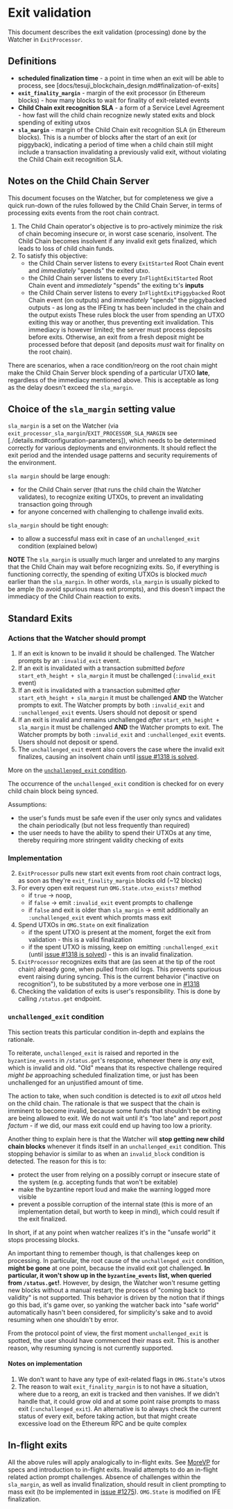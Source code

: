 # Exit validation

This document describes the exit validation (processing) done by the Watcher in `ExitProcessor`.

## Definitions

* **scheduled finalization time** - a point in time when an exit will be able to process, see [docs/tesuji_blockchain_design.md#finalization-of-exits]
* **`exit_finality_margin`** - margin of the exit processor (in Ethereum blocks) - how many blocks to wait for finality of exit-related events
* **Child Chain exit recognition SLA** - a form of a Service Level Agreement - how fast will the child chain recognize newly stated exits and block spending of exiting utxos
* **`sla_margin`** - margin of the Child Chain exit recognition SLA (in Ethereum blocks).
This is a number of blocks after the start of an exit (or piggyback), indicating a period of time when a child chain still might include a transaction invalidating a previously valid exit, without violating the Child Chain exit recognition SLA.

## Notes on the Child Chain Server

This document focuses on the Watcher, but for completeness we give a quick run-down of the rules followed by the Child Chain Server, in terms of processing exits events from the root chain contract.

1. The Child Chain operator's objective is to pro-actively minimize the risk of chain becoming insecure or, in worst case scenario, insolvent.
The Child Chain becomes insolvent if any invalid exit gets finalized, which leads to loss of child chain funds.
2. To satisfy this objective:
    - the Child Chain server listens to every `ExitStarted` Root Chain event and _immediately_ "spends" the exited utxo.
    - the Child Chain server listens to every `InFlightExitStarted` Root Chain event and _immediately_ "spends" the exiting tx's **inputs**
    - the Child Chain server listens to every `InFlightExitPiggybacked` Root Chain event (on outputs) and _immediately_ "spends" the piggybacked outputs - as long as the IFEing tx has been included in the chain and the output exists
  These rules block the user from spending an UTXO exiting this way or another, thus preventing exit invalidation.
  This immediacy is however limited; the server must process deposits before exits.
  Otherwise, an exit from a fresh deposit might be processed before that deposit (and deposits _must_ wait for finality on the root chain).

There are scenarios, when a race condition/reorg on the root chain might make the Child Chain Server block spending of a particular UTXO **late**, regardless of the immediacy mentioned above.
This is acceptable as long as the delay doesn't exceed the `sla_margin`.

## Choice of the `sla_margin` setting value

`sla_margin` is a set on the Watcher (via `exit_processor_sla_margin`/`EXIT_PROCESSOR_SLA_MARGIN` see [./details.md#configuration-parameters]), which needs to be determined correctly for various deployments and environments.
It should reflect the exit period and the intended usage patterns and security requirements of the environment.

`sla margin` should be large enough:
 - for the Child Chain server (that runs the child chain the Watcher validates), to recognize exiting UTXOs, to prevent an invalidating transaction going through
 - for anyone concerned with challenging to challenge invalid exits.

`sla_margin` should be tight enough:
 - to allow a successful mass exit in case of an `unchallenged_exit` condition (explained below)

**NOTE** The `sla_margin` is usually much larger and unrelated to any margins that the Child Chain may wait before recognizing exits.
So, if everything is functioning correctly, the spending of exiting UTXOs is blocked _much_ earlier than the `sla_margin`.
In other words, `sla_margin` is usually picked to be ample (to avoid spurious mass exit prompts), and this doesn't impact the immediacy of the Child Chain reaction to exits.

## Standard Exits

### Actions that the Watcher should prompt

1. If an exit is known to be invalid it should be challenged. The Watcher prompts by an `:invalid_exit` event.
2. If an exit is invalidated with a transaction submitted *before* `start_eth_height + sla_margin` it must be challenged (`:invalid_exit` event)
3. If an exit is invalidated with a transaction submitted *after* `start_eth_height + sla_margin` it must be challenged **AND** the Watcher prompts to exit. The Watcher prompts by both `:invalid_exit` and `:unchallenged_exit` events. Users should not deposit or spend
4. If an exit is invalid and remains unchallenged *after* `start_eth_height + sla_margin` it must be challenged **AND** the Watcher prompts to exit. The Watcher prompts by both `:invalid_exit` and `:unchallenged_exit` events. Users should not deposit or spend.
5. The `unchallenged_exit` event also covers the case where the invalid exit finalizes, causing an insolvent chain until [issue #1318 is solved](github.com/omisego/elixir-omg/issues/1318).

More on the [`unchallenged_exit` condition](#unchallenged-exit-condition).

The occurrence of the `unchallenged_exit` condition is checked for on every child chain block being synced.

Assumptions:
  - the user's funds must be safe even if the user only syncs and validates the chain periodically (but not less frequently than required)
  - the user needs to have the ability to spend their UTXOs at any time, thereby requiring more stringent validity checking of exits

### Implementation

2. `ExitProcessor` pulls new start exit events from root chain contract logs, as soon as they're `exit_finality_margin` blocks old (~12 blocks)
3. For every open exit request run `OMG.State.utxo_exists?` method
    * if `true` -> noop,
    * if `false` -> emit `:invalid_exit` event prompts to challenge
    * if `false` and exit is older than `sla_margin` -> emit additionally an `:unchallenged_exit` event which promts mass exit
4. Spend UTXOs in `OMG.State` on exit finalization
    * if the spent UTXO is present at the moment, forget the exit from validation - this is a valid finalization
    * if the spent UTXO is missing, keep on emitting `:unchallenged_exit` (until [issue #1318 is solved](github.com/omisego/elixir-omg/issues/1318)) - this is an invalid finalization.
5. `ExitProcessor` recognizes exits that are (as seen at the tip of the root chain) already gone, when pulled from old logs.
This prevents spurious event raising during syncing.
This is the current behavior ("inactive on recognition"), to be substituted by a more verbose one in [#1318](github.com/omisego/elixir-omg/issues/1318)
6. Checking the validation of exits is user's responsibility.
This is done by calling `/status.get` endpoint.

### `unchallenged_exit` condition

This section treats this particular condition in-depth and explains the rationale.

To reiterate, `unchallenged_exit` is raised and reported in the `byzantine_events` in `/status.get`'s response, whenever there is _any_ exit, which is invalid and old.
"Old" means that its respective challenge required _might be_ approaching scheduled finalization time, or just has been unchallenged for an unjustified amount of time.

The action to take, when such condition is detected is to _exit all utxos_ held on the child chain.
The rationale is that we suspect that the chain is imminent to become invalid, because some funds that shouldn't be exiting are being allowed to exit.
We do not wait until it's "too late" and report _post factum_ - if we did, our mass exit could end up having too low a priority.

Another thing to explain here is that the Watcher will **stop getting new child chain blocks** whenever it finds itself in an `unchallenged_exit` condition.
This stopping behavior is similar to as when an `invalid_block` condition is detected.
The reason for this is to:
 - protect the user from relying on a possibly corrupt or insecure state of the system (e.g. accepting funds that won't be exitable)
 - make the byzantine report loud and make the warning logged more visible
 - prevent a possible corruption of the internal state (this is more of an implementation detail, but worth to keep in mind), which could result if the exit finalized.

In short, if at any point when watcher realizes it's in the "unsafe world" it stops processing blocks.

An important thing to remember though, is that challenges keep on processing.
In particular, the root cause of the `unchallenged_exit` condition, **might be gone** at one point, because the invalid exit got challenged.
**In particular, it won't show up in the `byzantine_events` list, when queried from `/status.get`!**.
However, by design, the Watcher won't resume getting new blocks without a manual restart; the process of "coming back to validity" is not supported.
This behavior is driven by the notion that if things go this bad, it's game over, so yanking the watcher back into "safe world" automatically hasn't been considered,
for simplicity's sake and to avoid resuming when one shouldn't by error.

From the protocol point of view, the first moment `unchallenged_exit` is spotted, the user should have commenced their mass exit.
This is another reason, why resuming syncing is not currently supported.

#### Notes on implementation

1. We don't want to have any type of exit-related flags in `OMG.State`'s utxos
2. The reason to wait `exit_finality_margin` is to not have a situation, where due to a reorg, an exit is tracked and then vanishes.
If we didn't handle that, it could grow old and at some point raise prompts to mass exit (`:unchallenged_exit`).
An alternative is to always check the current status of every exit, before taking action, but that might create excessive load on the Ethereum RPC and be quite complex

## In-flight exits

All the above rules will apply analogically to in-flight exits.
See [MoreVP](./morevp.md) for specs and introduction to in-flight exits.
Invalid attempts to do an in-flight related action prompt challenges.
Absence of challenges within the `sla_margin`, as well as invalid finalization, should result in client prompting to mass exit (to be implemented in [issue #1275](github.com/omisego/elixir-omg/issues/1275)).
`OMG.State` is modified on IFE finalization.

